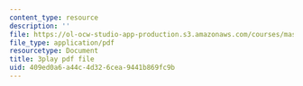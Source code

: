 ```yaml
---
content_type: resource
description: ''
file: https://ol-ocw-studio-app-production.s3.amazonaws.com/courses/mas-s62-cryptocurrency-engineering-and-design-spring-2018/409ed0a6a44c4d326cea9441b869fc9b_hNR3WTboo_U.pdf
file_type: application/pdf
resourcetype: Document
title: 3play pdf file
uid: 409ed0a6-a44c-4d32-6cea-9441b869fc9b
---
```

